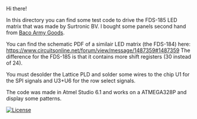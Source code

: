Hi there!

In this directory you can find some test code to drive the FDS-185 LED matrix that was made by Surtronic BV. I bought some panels second hand from [Baco Army Goods](https://www.baco-army-goods.nl/).

You can find the schematic PDF of a similair LED matrix (the FDS-184) here: https://www.circuitsonline.net/forum/view/message/1487359#1487359
The difference for the FDS-185 is that it contains more shift registers (30 instead of 24).

You must desolder the Lattice PLD and solder some wires to the chip U1 for the SPI signals and U3+U6 for the row select signals.

The code was made in Atmel Studio 6.1 and works on a ATMEGA328P and display some patterns.

[![License](https://img.shields.io/badge/License-Apache%202.0-blue.svg)](https://opensource.org/licenses/Apache-2.0)
